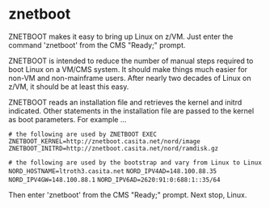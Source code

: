 # znetboot
ZNETBOOT makes it easy to bring up Linux on z/VM.
Just enter the command 'znetboot' from the CMS "Ready;" prompt.

ZNETBOOT is intended to reduce the number of manual steps required
to boot Linux on a VM/CMS system. It should make things much easier
for non-VM and non-mainframe users. After nearly two decades of Linux
on z/VM, it should be at least this easy.

ZNETBOOT reads an installation file and retrieves the kernel
and initrd indicated. Other statements in the installation file
are passed to the kernel as boot parameters. For example ...

  `# the following are used by ZNETBOOT EXEC`
  `ZNETBOOT_KERNEL=http://znetboot.casita.net/nord/image`
  `ZNETBOOT_INITRD=http://znetboot.casita.net/nord/ramdisk.gz`

  `# the following are used by the bootstrap and vary from Linux to Linux`
  `NORD_HOSTNAME=ltroth3.casita.net`
  `NORD_IPV4AD=148.100.88.35`
  `NORD_IPV4GW=148.100.88.1`
  `NORD_IPV6AD=2620:91:0:688:1::35/64`

Then enter 'znetboot' from the CMS "Ready;" prompt. Next stop, Linux.



